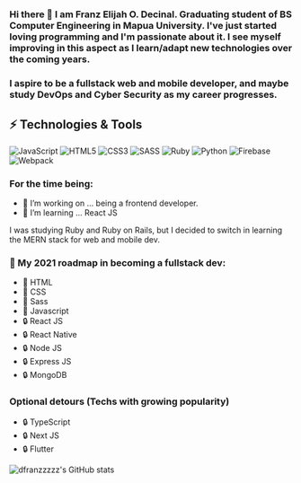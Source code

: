 
### Hi there 👋 I am Franz Elijah O. Decinal. Graduating student of BS Computer Engineering in Mapua University. I've just started loving programming and I'm passionate about it. I see myself improving in this aspect as I learn/adapt new technologies over the coming years.
### I aspire to be a fullstack web and mobile developer, and maybe study DevOps and Cyber Security as my career progresses.

## ⚡ Technologies & Tools
![JavaScript](https://img.shields.io/badge/-JavaScript-000?style=flat&logoColor=white&logo=javascript&color=yellow)
![HTML5](https://img.shields.io/badge/-HTML5-000?style=flat&logo=html5&logoColor=white&color=red)
![CSS3](https://img.shields.io/badge/-CSS3-000?style=flat&logo=css3&logoColor=white&color=blue)
![SASS](https://img.shields.io/badge/-Sass-000?style=flat&logo=sass&logoColor=white&color=ff69b4)
![Ruby](https://img.shields.io/badge/-Ruby-000?style=flat&logo=ruby&logoColor=white&color=critical)
![Python](https://img.shields.io/badge/-Python-000?style=flat&logo=python&logoColor=white&color=218291)
![Firebase](https://img.shields.io/badge/-Firebase-000?style=flat&logo=firebase&logoColor=yellow&color=blue)
![Webpack](https://img.shields.io/badge/-Webpack-000?style=flat&logo=webpack&logoColor=white&color=blue)


### For the time being:
- 🔭 I’m working on ... being a frontend developer.
- 🌱 I’m learning ... React JS

I was studying Ruby and Ruby on Rails, but I decided to switch in learning the MERN stack for web and mobile dev.

### 🧭 My 2021 roadmap in becoming a fullstack dev:
- 📌 HTML
- 📌 CSS
- 📌 Sass
- 📌 Javascript
- 🔒 React JS
- 🔒 React Native
- 🔒 Node JS
- 🔒 Express JS
- 🔒 MongoDB

### Optional detours (Techs with growing popularity)
- 🔒 TypeScript
- 🔒 Next JS
- 🔒 Flutter






![dfranzzzzz's GitHub stats](https://github-readme-stats.vercel.app/api?username=dfranzzzzz&show_icons=true&theme=algolia)

